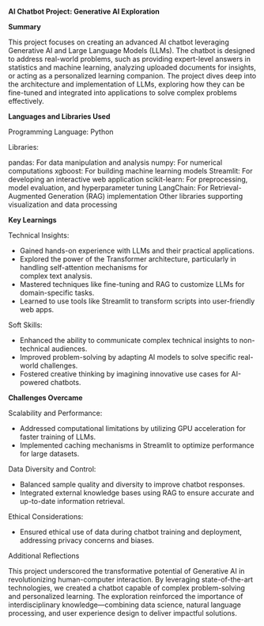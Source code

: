 **AI Chatbot Project: Generative AI Exploration**

**Summary**

This project focuses on creating an advanced AI chatbot leveraging Generative AI and Large Language Models (LLMs). The chatbot is designed to address real-world problems, such as providing expert-level answers in statistics and machine learning, analyzing uploaded documents for insights, or acting as a personalized learning companion. The project dives deep into the architecture and implementation of LLMs, exploring how they can be fine-tuned and integrated into applications to solve complex problems effectively.

**Languages and Libraries Used**

Programming Language: Python

Libraries:

  pandas: For data manipulation and analysis
  numpy: For numerical computations
  xgboost: For building machine learning models
  Streamlit: For developing an interactive web application
  scikit-learn: For preprocessing, model evaluation, and hyperparameter tuning
  LangChain: For Retrieval-Augmented Generation (RAG) implementation
  Other libraries supporting visualization and data processing

**Key Learnings**

Technical Insights:

  - Gained hands-on experience with LLMs and their practical applications.
  - Explored the power of the Transformer architecture, particularly in handling self-attention mechanisms for       
    complex text analysis.
  - Mastered techniques like fine-tuning and RAG to customize LLMs for domain-specific tasks.
  - Learned to use tools like Streamlit to transform scripts into user-friendly web apps.

Soft Skills:

  - Enhanced the ability to communicate complex technical insights to non-technical audiences.
  - Improved problem-solving by adapting AI models to solve specific real-world challenges.
  - Fostered creative thinking by imagining innovative use cases for AI-powered chatbots.

**Challenges Overcame**

Scalability and Performance:
  - Addressed computational limitations by utilizing GPU acceleration for faster training of LLMs.
  - Implemented caching mechanisms in Streamlit to optimize performance for large datasets.

Data Diversity and Control:
  - Balanced sample quality and diversity to improve chatbot responses.
  - Integrated external knowledge bases using RAG to ensure accurate and up-to-date information retrieval.

Ethical Considerations:
  - Ensured ethical use of data during chatbot training and deployment, addressing privacy concerns and biases.

Additional Reflections

This project underscored the transformative potential of Generative AI in revolutionizing human-computer interaction. By leveraging state-of-the-art technologies, we created a chatbot capable of complex problem-solving and personalized learning. The exploration reinforced the importance of interdisciplinary knowledge—combining data science, natural language processing, and user experience design to deliver impactful solutions.



